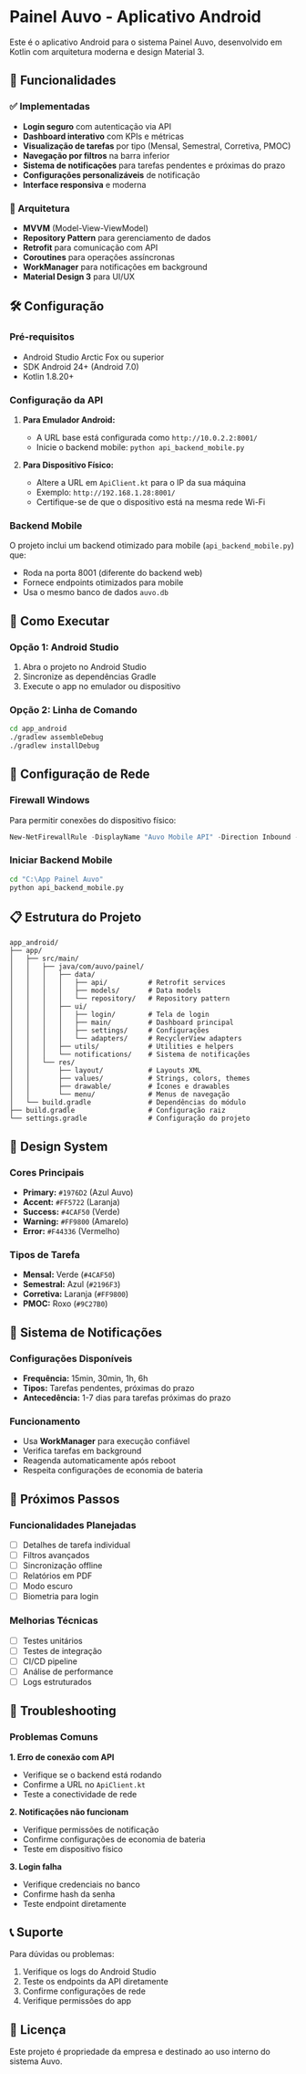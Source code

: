 # Painel Auvo - Aplicativo Android

Este é o aplicativo Android para o sistema Painel Auvo, desenvolvido em Kotlin com arquitetura moderna e design Material 3.

## 🚀 Funcionalidades

### ✅ Implementadas
- **Login seguro** com autenticação via API
- **Dashboard interativo** com KPIs e métricas
- **Visualização de tarefas** por tipo (Mensal, Semestral, Corretiva, PMOC)
- **Navegação por filtros** na barra inferior
- **Sistema de notificações** para tarefas pendentes e próximas do prazo
- **Configurações personalizáveis** de notificação
- **Interface responsiva** e moderna

### 🔄 Arquitetura
- **MVVM** (Model-View-ViewModel)
- **Repository Pattern** para gerenciamento de dados
- **Retrofit** para comunicação com API
- **Coroutines** para operações assíncronas
- **WorkManager** para notificações em background
- **Material Design 3** para UI/UX

## 🛠️ Configuração

### Pré-requisitos
- Android Studio Arctic Fox ou superior
- SDK Android 24+ (Android 7.0)
- Kotlin 1.8.20+

### Configuração da API
1. **Para Emulador Android:**
   - A URL base está configurada como `http://10.0.2.2:8001/`
   - Inicie o backend mobile: `python api_backend_mobile.py`

2. **Para Dispositivo Físico:**
   - Altere a URL em `ApiClient.kt` para o IP da sua máquina
   - Exemplo: `http://192.168.1.28:8001/`
   - Certifique-se de que o dispositivo está na mesma rede Wi-Fi

### Backend Mobile
O projeto inclui um backend otimizado para mobile (`api_backend_mobile.py`) que:
- Roda na porta 8001 (diferente do backend web)
- Fornece endpoints otimizados para mobile
- Usa o mesmo banco de dados `auvo.db`

## 📱 Como Executar

### Opção 1: Android Studio
1. Abra o projeto no Android Studio
2. Sincronize as dependências Gradle
3. Execute o app no emulador ou dispositivo

### Opção 2: Linha de Comando
```bash
cd app_android
./gradlew assembleDebug
./gradlew installDebug
```

## 🔧 Configuração de Rede

### Firewall Windows
Para permitir conexões do dispositivo físico:
```powershell
New-NetFirewallRule -DisplayName "Auvo Mobile API" -Direction Inbound -Protocol TCP -LocalPort 8001 -Action Allow
```

### Iniciar Backend Mobile
```bash
cd "C:\App Painel Auvo"
python api_backend_mobile.py
```

## 📋 Estrutura do Projeto

```
app_android/
├── app/
│   ├── src/main/
│   │   ├── java/com/auvo/painel/
│   │   │   ├── data/
│   │   │   │   ├── api/          # Retrofit services
│   │   │   │   ├── models/       # Data models
│   │   │   │   └── repository/   # Repository pattern
│   │   │   ├── ui/
│   │   │   │   ├── login/        # Tela de login
│   │   │   │   ├── main/         # Dashboard principal
│   │   │   │   ├── settings/     # Configurações
│   │   │   │   └── adapters/     # RecyclerView adapters
│   │   │   ├── utils/            # Utilities e helpers
│   │   │   └── notifications/    # Sistema de notificações
│   │   └── res/
│   │       ├── layout/           # Layouts XML
│   │       ├── values/           # Strings, colors, themes
│   │       ├── drawable/         # Ícones e drawables
│   │       └── menu/             # Menus de navegação
│   └── build.gradle              # Dependências do módulo
├── build.gradle                  # Configuração raiz
└── settings.gradle               # Configuração do projeto
```

## 🎨 Design System

### Cores Principais
- **Primary:** `#1976D2` (Azul Auvo)
- **Accent:** `#FF5722` (Laranja)
- **Success:** `#4CAF50` (Verde)
- **Warning:** `#FF9800` (Amarelo)
- **Error:** `#F44336` (Vermelho)

### Tipos de Tarefa
- **Mensal:** Verde (`#4CAF50`)
- **Semestral:** Azul (`#2196F3`)
- **Corretiva:** Laranja (`#FF9800`)
- **PMOC:** Roxo (`#9C27B0`)

## 🔔 Sistema de Notificações

### Configurações Disponíveis
- **Frequência:** 15min, 30min, 1h, 6h
- **Tipos:** Tarefas pendentes, próximas do prazo
- **Antecedência:** 1-7 dias para tarefas próximas do prazo

### Funcionamento
- Usa **WorkManager** para execução confiável
- Verifica tarefas em background
- Reagenda automaticamente após reboot
- Respeita configurações de economia de bateria

## 🚀 Próximos Passos

### Funcionalidades Planejadas
- [ ] Detalhes de tarefa individual
- [ ] Filtros avançados
- [ ] Sincronização offline
- [ ] Relatórios em PDF
- [ ] Modo escuro
- [ ] Biometria para login

### Melhorias Técnicas
- [ ] Testes unitários
- [ ] Testes de integração
- [ ] CI/CD pipeline
- [ ] Análise de performance
- [ ] Logs estruturados

## 🐛 Troubleshooting

### Problemas Comuns

**1. Erro de conexão com API**
- Verifique se o backend está rodando
- Confirme a URL no `ApiClient.kt`
- Teste a conectividade de rede

**2. Notificações não funcionam**
- Verifique permissões de notificação
- Confirme configurações de economia de bateria
- Teste em dispositivo físico

**3. Login falha**
- Verifique credenciais no banco
- Confirme hash da senha
- Teste endpoint diretamente

## 📞 Suporte

Para dúvidas ou problemas:
1. Verifique os logs do Android Studio
2. Teste os endpoints da API diretamente
3. Confirme configurações de rede
4. Verifique permissões do app

## 📄 Licença

Este projeto é propriedade da empresa e destinado ao uso interno do sistema Auvo.
